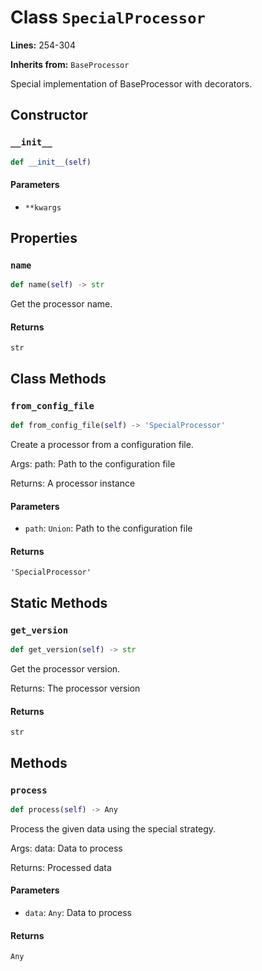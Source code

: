 # Class `SpecialProcessor`

**Lines:** 254-304

**Inherits from:** `BaseProcessor`

Special implementation of BaseProcessor with decorators.

## Constructor

### `__init__`

```python
def __init__(self)
```

#### Parameters

- `**kwargs`

## Properties

### `name`

```python
def name(self) -> str
```

Get the processor name.

#### Returns

`str`

## Class Methods

### `from_config_file`

```python
def from_config_file(self) -> 'SpecialProcessor'
```

Create a processor from a configuration file.

Args:
    path: Path to the configuration file
    
Returns:
    A processor instance

#### Parameters

- `path`: `Union`: Path to the configuration file

#### Returns

`'SpecialProcessor'`

## Static Methods

### `get_version`

```python
def get_version(self) -> str
```

Get the processor version.

Returns:
    The processor version

#### Returns

`str`

## Methods

### `process`

```python
def process(self) -> Any
```

Process the given data using the special strategy.

Args:
    data: Data to process
    
Returns:
    Processed data

#### Parameters

- `data`: `Any`: Data to process

#### Returns

`Any`

